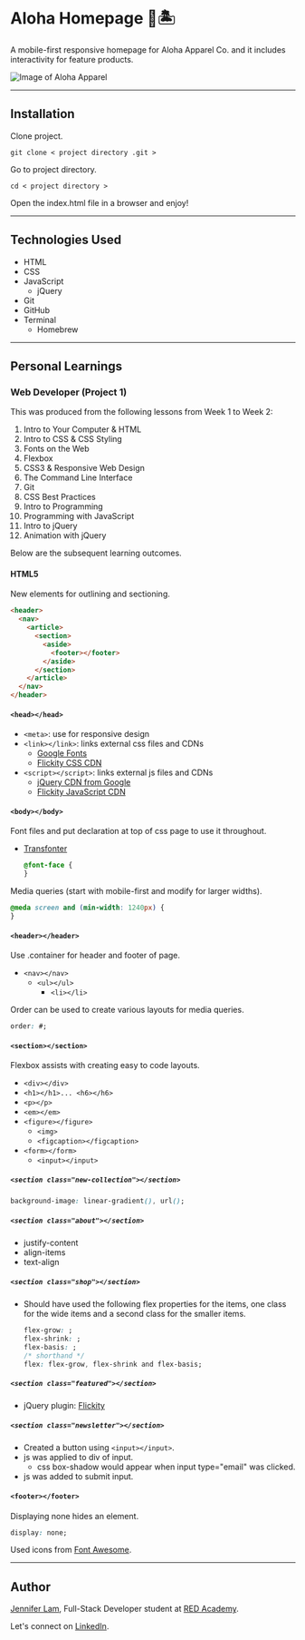 # Aloha Homepage 👗🏝

A mobile-first responsive homepage for Aloha Apparel Co. and it includes interactivity for feature products.

![Image of Aloha Apparel](https://github.com/nejmal/project-01/blob/master/aloha-homepage.png)

---

## Installation

Clone project.

```
git clone < project directory .git >
```

Go to project directory.

```
cd < project directory >
```

Open the index.html file in a browser and enjoy!

---

## Technologies Used

- HTML
- CSS
- JavaScript
  - jQuery
- Git
- GitHub
- Terminal
  - Homebrew

---

## Personal Learnings

### Web Developer (Project 1)

This was produced from the following lessons from Week 1 to Week 2:

1. Intro to Your Computer & HTML
2. Intro to CSS & CSS Styling
3. Fonts on the Web
4. Flexbox
5. CSS3 & Responsive Web Design
6. The Command Line Interface
7. Git
8. CSS Best Practices
9. Intro to Programming
10. Programming with JavaScript
11. Intro to jQuery
12. Animation with jQuery

Below are the subsequent learning outcomes.

#### HTML5

New elements for outlining and sectioning.

```html
<header>
  <nav>
    <article>
      <section>
        <aside>
          <footer></footer>
        </aside>
      </section>
    </article>
  </nav>
</header>
```

#### **`<head></head>`**

- `<meta>`: use for responsive design
- `<link></link>`: links external css files and CDNs
  - [Google Fonts](https://fonts.google.com/)
  - [Flickity CSS CDN](https://flickity.metafizzy.co/#cdn)
- `<script></script>`: links external js files and CDNs
  - [jQuery CDN from Google](https://developers.google.com/speed/libraries/#jquery)
  - [Flickity JavaScript CDN](https://flickity.metafizzy.co/#cdn)

#### **`<body></body>`**

Font files and put declaration at top of css page to use it throughout.

- [Transfonter](https://transfonter.org/)
  ```css
  @font-face {
  }
  ```

Media queries (start with mobile-first and modify for larger widths).

```css
@meda screen and (min-width: 1240px) {
}
```

#### **`<header></header>`**

Use .container for header and footer of page.

- `<nav></nav>`
  - `<ul></ul>`
    - `<li></li>`

Order can be used to create various layouts for media queries.

```css
order: #;
```

#### **`<section></section>`**

Flexbox assists with creating easy to code layouts.

- `<div></div>`
- `<h1></h1>... <h6></h6>`
- `<p></p>`
- `<em></em>`
- `<figure></figure>`
  - `<img>`
  - `<figcaption></figcaption>`
- `<form></form>`
  - `<input></input>`

##### `<section class="new-collection"></section>`

```css
background-image: linear-gradient(), url();
```

##### `<section class="about"></section>`

- justify-content
- align-items
- text-align

##### `<section class="shop"></section>`

- Should have used the following flex properties for the items, one class for the wide items and a second class for the smaller items.
  ```css
  flex-grow: ;
  flex-shrink: ;
  flex-basis: ;
  /* shorthand */
  flex: flex-grow, flex-shrink and flex-basis;
  ```

##### `<section class="featured"></section>`

- jQuery plugin: [Flickity](https://flickity.metafizzy.co/)

##### `<section class="newsletter"></section>`

- Created a button using `<input></input>`.
- js was applied to div of input.
  - css box-shadow would appear when input type="email" was clicked.
- js was added to submit input.

#### **`<footer></footer>`**

Displaying none hides an element.

```css
display: none;
```

Used icons from [Font Awesome](https://fontawesome.com/icons?d=gallery&m=free).

---

## Author

[Jennifer Lam](https://github.com/agalcalledjen), Full-Stack Developer student at [RED Academy](https://redacademy.com/vancouver/).

Let's connect on [LinkedIn](https://www.linkedin.com/in/jenniferlam-/).
